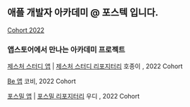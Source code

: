 ## 애플 개발자 아카데미 @ 포스텍 입니다.

[Cohort 2022](https://github.com/orgs/DeveloperAcademy-POSTECH/teams/cohort2022)

### 앱스토어에서 만나는 아카데미 프로젝트

[제스처 스터디 앱](https://apps.apple.com/kr/app/gesture-study/id1622544534) | 
[제스처 스터디 리포지터리](https://github.com/HoJongPARK/Gesture-Study)
호종이 , 2022 Cohort

[Be 앱](https://apps.apple.com/kr/app/be/id1622128837) 코비, 2022 Cohort

[포스밀 앱](https://apps.apple.com/kr/app/%ED%8F%AC%EC%8A%A4%EB%B0%80/id1622795136) | 
[포스밀 리포지터리](https://github.com/insub4067/POSMeal-POSTECH-Cafeteria-Menu-Widget-App-)
우디 , 2022 Cohort

<!--

**Here are some ideas to get you started:**

🙋‍♀️ A short introduction - what is your organization all about?
🌈 Contribution guidelines - how can the community get involved?
👩‍💻 Useful resources - where can the community find your docs? Is there anything else the community should know?
🍿 Fun facts - what does your team eat for breakfast?
🧙 Remember, you can do mighty things with the power of [Markdown](https://docs.github.com/github/writing-on-github/getting-started-with-writing-and-formatting-on-github/basic-writing-and-formatting-syntax)
-->
